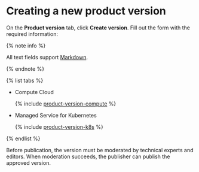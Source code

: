 # Creating a new product version

On the **Product version** tab, click **Create version**. Fill out the form with the required information:

{% note info %}

All text fields support [Markdown](https://ydocs.tech/en/).

{% endnote %}

{% list tabs %}

- Compute Cloud

   {% include [product-version-compute](../../_includes/marketplace/product-version-compute.md) %}

- Managed Service for Kubernetes

   {% include [product-version-k8s](../../_includes/marketplace/product-version-k8s.md) %}

{% endlist %}

Before publication, the version must be moderated by technical experts and editors. When moderation succeeds, the publisher can publish the approved version.
